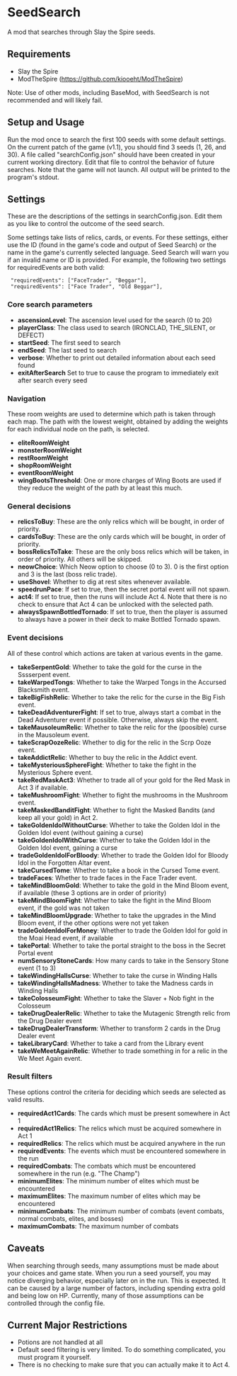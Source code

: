 # SeedSearch
A mod that searches through Slay the Spire seeds.

## Requirements

* Slay the Spire
* ModTheSpire (https://github.com/kiooeht/ModTheSpire)

Note: Use of other mods, including BaseMod, with SeedSearch is not recommended and will likely fail.

## Setup and Usage

Run the mod once to search the first 100 seeds with some default settings. On the current patch of the game (v1.1), you should find 3 seeds (1, 26, and 30). A file called "searchConfig.json" should have been created in your current working directory. Edit that file to control the behavior of future searches. Note that the game will not launch. All output will be printed to the program's stdout.

## Settings

These are the descriptions of the settings in searchConfig.json. Edit them as you like to control the outcome of the seed search.

Some settings take lists of relics, cards, or events. For these settings, either use the ID (found in the game's code and output of Seed Search) or the name in the game's currently selected language. Seed Search will warn you if an invalid name or ID is provided. For example, the following two settings for requiredEvents are both valid:

` "requiredEvents": ["FaceTrader", "Beggar"],`  
` "requiredEvents": ["Face Trader", "Old Beggar"],`

### Core search parameters

* **ascensionLevel**: The ascension level used for the search (0 to 20)
* **playerClass**: The class used to search (IRONCLAD, THE_SILENT, or DEFECT)
* **startSeed**: The first seed to search
* **endSeed**: The last seed to search
* **verbose**: Whether to print out detailed information about each seed found
* **exitAfterSearch** Set to true to cause the program to immediately exit after search every seed

### Navigation

These room weights are used to determine which path is taken through each map. The path with the lowest weight, obtained by adding the weights for each individual node on the path, is selected.

* **eliteRoomWeight**
* **monsterRoomWeight**
* **restRoomWeight**
* **shopRoomWeight**
* **eventRoomWeight**
* **wingBootsThreshold**: One or more charges of Wing Boots are used if they reduce the weight of the path by at least this much.

### General decisions

* **relicsToBuy**: These are the only relics which will be bought, in order of priority.
* **cardsToBuy**: These are the only cards which will be bought, in order of priority.
* **bossRelicsToTake**: These are the only boss relics which will be taken, in order of priority. All others will be skipped.
* **neowChoice**: Which Neow option to choose (0 to 3). 0 is the first option and 3 is the last (boss relic trade).
* **useShovel**: Whether to dig at rest sites whenever available.
* **speedrunPace**: If set to true, then the secret portal event will not spawn.
* **act4**: If set to true, then the runs will include Act 4. Note that there is no check to ensure that Act 4 can be unlocked with the selected path.
* **alwaysSpawnBottledTornado**: If set to true, then the player is assumed to always have a power in their deck to make Bottled Tornado spawn.

### Event decisions

All of these control which actions are taken at various events in the game.

* **takeSerpentGold**: Whether to take the gold for the curse in the Sssserpent event.
* **takeWarpedTongs**: Whether to take the Warped Tongs in the Accursed Blacksmith event.
* **takeBigFishRelic**: Whether to take the relic for the curse in the Big Fish event.
* **takeDeadAdventurerFight**: If set to true, always start a combat in the Dead Adventurer event if possible. Otherwise, always skip the event.
* **takeMausoleumRelic**: Whether to take the relic for the (poosible) curse in the Mausoleum event.
* **takeScrapOozeRelic**: Whether to dig for the relic in the Scrp Ooze event.
* **takeAddictRelic**: Whether to buy the relic in the Addict event.
* **takeMysteriousSphereFight**: Whether to take the fight in the Mysterious Sphere event.
* **takeRedMaskAct3**: Whether to trade all of your gold for the Red Mask in Act 3 if available.
* **takeMushroomFight**: Whether to fight the mushrooms in the Mushroom event.
* **takeMaskedBanditFight**: Whether to fight the Masked Bandits (and keep all your gold) in Act 2.
* **takeGoldenIdolWithoutCurse**: Whether to take the Golden Idol in the Golden Idol event (without gaining a curse)
* **takeGoldenIdolWithCurse**: Whether to take the Golden Idol in the Golden Idol event, gaining a curse
* **tradeGoldenIdolForBloody**: Whether to trade the Golden Idol for Bloody Idol in the Forgotten Altar event.
* **takeCursedTome**: Whether to take a book in the Cursed Tome event.
* **tradeFaces**: Whether to trade faces in the Face Trader event.
* **takeMindBloomGold**: Whether to take the gold in the Mind Bloom event, if available (these 3 options are in order of priority)
* **takeMindBloomFight**: Whether to take the fight in the Mind Bloom event, if the gold was not taken
* **takeMindBloomUpgrade**: Whether to take the upgrades in the Mind Bloom event, if the other options were not yet taken
* **tradeGoldenIdolForMoney**: Whether to trade the Golden Idol for gold in the Moai Head event, if available
* **takePortal**: Whether to take the portal straight to the boss in the Secret Portal event
* **numSensoryStoneCards**: How many cards to take in the Sensory Stone event (1 to 3)
* **takeWindingHallsCurse**: Whether to take the curse in Winding Halls
* **takeWindingHallsMadness**: Whether to take the Madness cards in Winding Halls
* **takeColosseumFight**: Whether to take the Slaver + Nob fight in the Colosseum
* **takeDrugDealerRelic**: Whether to take the Mutagenic Strength relic from the Drug Dealer event
* **takeDrugDealerTransform**: Whether to transform 2 cards in the Drug Dealer event
* **takeLibraryCard**: Whether to take a card from the Library event
* **takeWeMeetAgainRelic**: Whether to trade something in for a relic in the We Meet Again event.

### Result filters

These options control the criteria for deciding which seeds are selected as valid results.

* **requiredAct1Cards**: The cards which must be present somewhere in Act 1
* **requiredAct1Relics**: The relics which must be acquired somewhere in Act 1
* **requiredRelics**: The relics which must be acquired anywhere in the run
* **requiredEvents**: The events which must be encountered somewhere in the run
* **requiredCombats**: The combats which must be encountered somewhere in the run (e.g. "The Champ")
* **minimumElites**: The minimum number of elites which must be encountered
* **maximumElites**: The maximum number of elites which may be encountered
* **minimumCombats**: The minimum number of combats (event combats, normal combats, elites, and bosses)
* **maximumCombats**: The maximum number of combats

## Caveats

When searching through seeds, many assumptions must be made about your choices and game state. When you run a seed yourself, you may notice diverging behavior, especially later on in the run. This is expected. It can be caused by a large number of factors, including spending extra gold and being low on HP. Currently, many of those assumptions can be controlled through the config file.

## Current Major Restrictions

- Potions are not handled at all
- Default seed filtering is very limited. To do something complicated, you must program it yourself.
- There is no checking to make sure that you can actually make it to Act 4.


